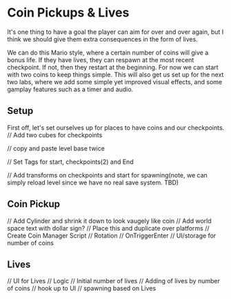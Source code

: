 # Coin Pickups & Lives

It's one thing to have a goal the player can aim for over and over again, but I think we should give them extra consequences in the form of lives.

We can do this Mario style, where a certain number of coins will give a bonus life. If they have lives, they can respawn at the most recent checkpoint. If not, then they restart at the beginning. For now we can start with two coins to keep things simple. This will also get us set up for the next two labs, where we add some simple yet improved visual effects, and some gamplay features such as a timer and audio. 

## Setup
First off, let's set ourselves up for places to have coins and our checkpoints.
// Add two cubes for checkpoints

// copy and paste level base twice

// Set Tags for start, checkpoints(2) and End

  // Add transforms on checkpoints and start for spawning(note, we can simply reload level since we have no real save system. TBD)
  
## Coin Pickup
// Add Cylinder and shrink it down to look vaugely like coin
  // Add world space text with dollar sign?
// Place this and duplicate over platforms
// Create Coin Manager Script
  // Rotation
  // OnTriggerEnter
// UI/storage for number of coins

## Lives
// UI for Lives
// Logic
  // Initial number of lives
  // Adding of lives by number of coins
  // hook up to UI
  // spawning based on Lives
